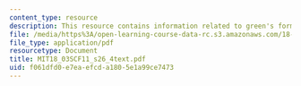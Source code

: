```yaml
---
content_type: resource
description: This resource contains information related to green's formula.
file: /media/https%3A/open-learning-course-data-rc.s3.amazonaws.com/18-03sc-differential-equations-fall-2011/f061dfd0e7eaefcda1805e1a99ce7473_MIT18_03SCF11_s26_4text.pdf
file_type: application/pdf
resourcetype: Document
title: MIT18_03SCF11_s26_4text.pdf
uid: f061dfd0-e7ea-efcd-a180-5e1a99ce7473
---
```

